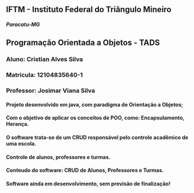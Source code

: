  ##    IFTM - Instituto Federal do Triângulo Mineiro 
   
   #####       Paracatu-MG
 
 ##  Programação Orientada a Objetos - TADS
    
       
      
   ###  Aluno: Cristian Alves Silva
      
   ###  Matricula: 12104835640-1
      
   ### Professor: Josimar Viana Silva
   
    
    
    
#### Projeto desenvolvido em java, com paradigma de Orientação a Objetos;
      
#### Com o objetivo de aplicar os conceitos de POO, como: Encapsulamento, Herança.
      
#### O software trata-se de um CRUD responsável pelo controle acadêmico de uma escola.
      
#### Controle de alunos, professores e turmas.
      
      
      
   
      
####  Conteudo do software: CRUD de Alunos, Professores e Turmas.
      
####  Software ainda em desenvolvimento, sem previsão de finalização!
    
